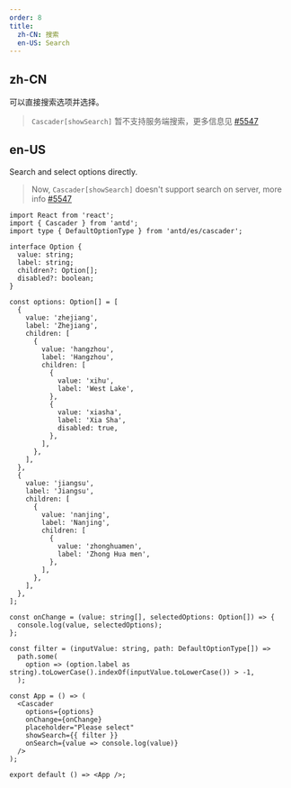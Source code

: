 ```yaml
---
order: 8
title:
  zh-CN: 搜索
  en-US: Search
---
```


## zh-CN

可以直接搜索选项并选择。

> `Cascader[showSearch]` 暂不支持服务端搜索，更多信息见 [#5547](https://github.com/ant-design/ant-design/issues/5547)

## en-US

Search and select options directly.

> Now, `Cascader[showSearch]` doesn't support search on server, more info [#5547](https://github.com/ant-design/ant-design/issues/5547)

```tsx
import React from 'react';
import { Cascader } from 'antd';
import type { DefaultOptionType } from 'antd/es/cascader';

interface Option {
  value: string;
  label: string;
  children?: Option[];
  disabled?: boolean;
}

const options: Option[] = [
  {
    value: 'zhejiang',
    label: 'Zhejiang',
    children: [
      {
        value: 'hangzhou',
        label: 'Hangzhou',
        children: [
          {
            value: 'xihu',
            label: 'West Lake',
          },
          {
            value: 'xiasha',
            label: 'Xia Sha',
            disabled: true,
          },
        ],
      },
    ],
  },
  {
    value: 'jiangsu',
    label: 'Jiangsu',
    children: [
      {
        value: 'nanjing',
        label: 'Nanjing',
        children: [
          {
            value: 'zhonghuamen',
            label: 'Zhong Hua men',
          },
        ],
      },
    ],
  },
];

const onChange = (value: string[], selectedOptions: Option[]) => {
  console.log(value, selectedOptions);
};

const filter = (inputValue: string, path: DefaultOptionType[]) =>
  path.some(
    option => (option.label as string).toLowerCase().indexOf(inputValue.toLowerCase()) > -1,
  );

const App = () => (
  <Cascader
    options={options}
    onChange={onChange}
    placeholder="Please select"
    showSearch={{ filter }}
    onSearch={value => console.log(value)}
  />
);

export default () => <App />;
```
